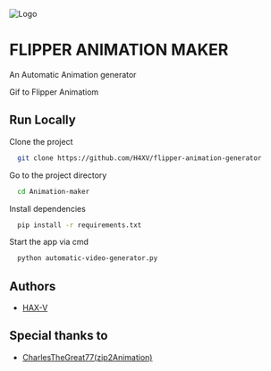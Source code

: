 
![Logo](https://i.ibb.co/yN7zZ3n/title.png)


# FLIPPER ANIMATION MAKER

An Automatic Animation generator

Gif to Flipper Animatiom



## Run Locally

Clone the project

```bash
  git clone https://github.com/H4XV/flipper-animation-generator
```

Go to the project directory

```bash
  cd Animation-maker
```

Install dependencies

```bash
  pip install -r requirements.txt
```

Start the app via cmd

```bash
  python automatic-video-generator.py
```


## Authors

- [HAX-V](https://www.github.com/H4XV)


## Special thanks to

 - [CharlesTheGreat77(zip2Animation)](https://github.com/CharlesTheGreat77)



